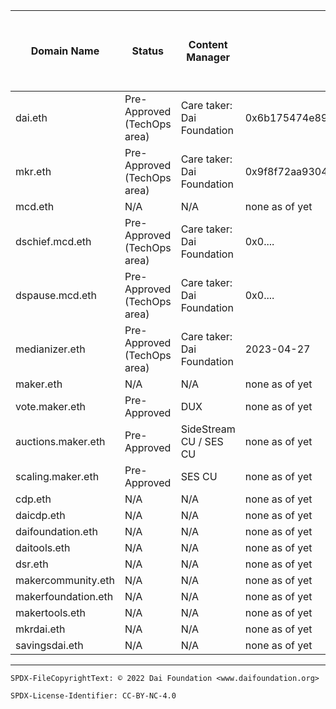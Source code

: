 Domain Name|Status|Content Manager|Purpose|Last modification (Blank means "Grandfathered")|Delegation Target|Platform Manager (Tech Content Platform Manager)|Notes
-|-|-|-|-|-|-|-
dai.eth|Pre-Approved (TechOps area)|Care taker: Dai Foundation|0x6b175474e89094c44da98b954eedeac495271d0f|TechOps for Dai Foundation
mkr.eth|Pre-Approved (TechOps area)|Care taker: Dai Foundation|0x9f8f72aa9304c8b593d555f12ef6589cc3a579a2|TechOps for Dai Foundation
mcd.eth|N/A|N/A|none as of yet
dschief.mcd.eth|Pre-Approved (TechOps area)|Care taker: Dai Foundation|0x0....|TechOps for Dai Foundation
dspause.mcd.eth|Pre-Approved (TechOps area)|Care taker: Dai Foundation|0x0....|TechOps for Dai Foundation
medianizer.eth|Pre-Approved (TechOps area)|Care taker: Dai Foundation|2023-04-27|0x0....|TechOps for Dai Foundation|Extendet till April 2024
maker.eth|N/A|N/A|none as of yet
vote.maker.eth|Pre-Approved|DUX|none as of yet|TechOps for DUX|https://gateway.ipfs.com/<ipfs-hash>
auctions.maker.eth|Pre-Approved|SideStream CU / SES CU|none as of yet|TechOps for SideStream CU / SES CU|https://gateway.ipfs.com/<ipfs-hash>
scaling.maker.eth|Pre-Approved|SES CU|none as of yet|TechOps for SES CU|https://gateway.ipfs.com/<ipfs-hash>
cdp.eth|N/A|N/A|none as of yet
daicdp.eth|N/A|N/A|none as of yet
daifoundation.eth|N/A|N/A|none as of yet
daitools.eth|N/A|N/A|none as of yet
dsr.eth|N/A|N/A|none as of yet
makercommunity.eth|N/A|N/A|none as of yet
makerfoundation.eth|N/A|N/A|none as of yet
makertools.eth|N/A|N/A|none as of yet
mkrdai.eth|N/A|N/A|none as of yet
savingsdai.eth|N/A|N/A|none as of yet

---


```
SPDX-FileCopyrightText: © 2022 Dai Foundation <www.daifoundation.org>

SPDX-License-Identifier: CC-BY-NC-4.0
```